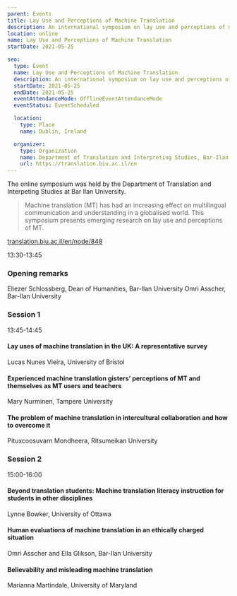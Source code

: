 ```yaml
---
parent: Events
title: Lay Use and Perceptions of Machine Translation
description: An international symposium on lay use and perceptions of machine translation
location: online
name: Lay Use and Perceptions of Machine Translation
startDate: 2021-05-25

seo:
  type: Event
  name: Lay Use and Perceptions of Machine Translation
  description: An international symposium on lay use and perceptions of machine translation
  startDate: 2021-05-25
  endDate: 2021-05-25
  eventAttendanceMode: OfflineEventAttendanceMode
  eventStatus: EventScheduled

  location:
    type: Place
    name: Dublin, Ireland

  organizer:
    type: Organization
    name: Department of Translation and Interpreting Studies, Bar-Ilan University
    url: https://translation.biu.ac.il/en
---
```


The online symposium was held by the Department of Translation and Interpeting Studies at Bar Ilan University.

> Machine translation (MT) has had an increasing effect on multilingual communication and understanding in a globalised world.
> This symposium presents emerging research on lay use and perceptions of MT.

[translation.biu.ac.il/en/node/848](https://translation.biu.ac.il/en/node/848)

13:30-13:45
### Opening remarks
Eliezer Schlossberg, Dean of Humanities, Bar-Ilan University
Omri Asscher, Bar-Ilan University

### Session 1
13:45-14:45
#### Lay uses of machine translation in the UK: A representative survey
Lucas Nunes Vieira, University of Bristol

#### Experienced machine translation gisters’ perceptions of MT and themselves as MT users and teachers
Mary Nurminen, Tampere University

#### The problem of machine translation in intercultural collaboration and how to overcome it
Pituxcoosuvarn Mondheera, Ritsumeikan University


### Session 2
15:00-16:00

#### Beyond translation students: Machine translation literacy instruction for students in other disciplines
Lynne Bowker, University of Ottawa

#### Human evaluations of machine translation in an ethically charged situation
Omri Asscher and Ella Glikson, Bar-Ilan University

#### Believability and misleading machine translation
Marianna Martindale, University of Maryland
